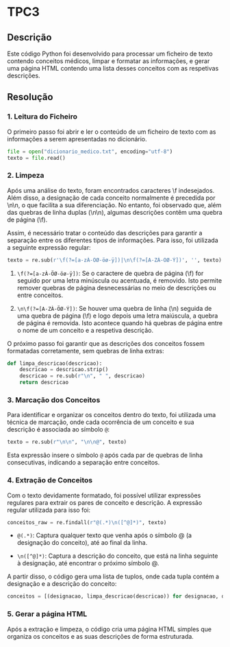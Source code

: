 # TPC3 

## Descrição

Este código Python foi desenvolvido para processar um ficheiro de texto contendo conceitos médicos, limpar e formatar as informações, e gerar uma página HTML contendo uma lista desses conceitos com as respetivas descrições.


## Resolução

### 1. Leitura do Ficheiro

O primeiro passo foi abrir e ler o conteúdo de um ficheiro de texto com as informações a serem apresentadas no dicionário.

```python
file = open("dicionario_medico.txt", encoding="utf-8")
texto = file.read()
```

### 2. Limpeza

Após uma análise do texto, foram encontrados caracteres \f indesejados. Além disso, a designação de cada conceito normalmente é precedida por \n\n, o que facilita a sua diferenciação. No entanto, foi observado que, além das quebras de linha duplas (\n\n), algumas descrições contêm uma quebra de página (\f).

Assim, é necessário tratar o conteúdo das descrições para garantir a separação entre os diferentes tipos de informações. Para isso, foi utilizada a seguinte expressão regular:


```python
texto = re.sub(r'\f(?=[a-zÀ-ÖØ-öø-ÿ])|\n\f(?=[A-ZÀ-ÖØ-Ý])', '', texto)
```

1. `\f(?=[a-zÀ-ÖØ-öø-ÿ])`: Se o caractere de quebra de página (\f) for seguido por uma letra minúscula ou acentuada, é removido. Isto permite remover quebras de página desnecessárias no meio de descrições ou entre conceitos.

2. `\n\f(?=[A-ZÀ-ÖØ-Ý])`: Se houver uma quebra de linha (\n) seguida de uma quebra de página (\f) e logo depois uma letra maiúscula, a quebra de página é removida. Isto acontece quando há quebras de página entre o nome de um conceito e a respetiva descrição.


O próximo passo foi garantir que as descrições dos conceitos fossem formatadas corretamente, sem quebras de linha extras:

```python
def limpa_descricao(descricao):
    descricao = descricao.strip()
    descricao = re.sub(r"\n", " ", descricao)
    return descricao
```


### 3. Marcação dos Conceitos
Para identificar e organizar os conceitos dentro do texto, foi utilizada uma técnica de marcação, onde cada ocorrência de um conceito e sua descrição é associada ao símbolo `@`:

```python
texto = re.sub(r"\n\n", "\n\n@", texto)
```

Esta expressão insere o símbolo `@` após cada par de quebras de linha consecutivas, indicando a separação entre conceitos.


### 4. Extração de Conceitos

Com o texto devidamente formatado, foi possível utilizar expressões regulares para extrair os pares de conceito e descrição. A expressão regular utilizada para isso foi:

```python
conceitos_raw = re.findall(r"@(.*)\n([^@]*)", texto)
```

- `@(.*)`: Captura qualquer texto que venha após o símbolo @ (a designação do conceito), até ao final da linha.

- `\n([^@]*)`: Captura a descrição do conceito, que está na linha seguinte à designação, até encontrar o próximo símbolo @.


A partir disso, o código gera uma lista de tuplos, onde cada tupla contém a designação e a descrição do conceito:

```python
conceitos = [(designacao, limpa_descricao(descricao)) for designacao, descricao in conceitos_raw]
```

### 5. Gerar a página HTML

Após a extração e limpeza, o código cria uma página HTML simples que organiza os conceitos e as suas descrições de forma estruturada.
